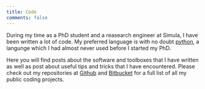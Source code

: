 ```yaml
---
title: Code
comments: false
---
```

During my time as a PhD student and a reasearch engineer at Simula, I
have been written a lot of code. My preferred language is with no
doubt [python](https://www.python.org), a langunge which I had almost
never used before I started my PhD.

Here you will find posts about the software and toolboxes that I have
written as well as post about useful tips and tricks that I have
encountered. Please check out my repositories at
[Github](https://github.com/finsberg) and
[Bitbucket](https://github.com/finsberg) for a full list of all my
public coding projects.


